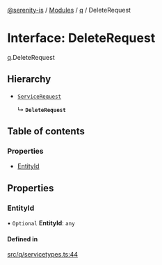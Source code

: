 [@serenity-is](../README.md) / [Modules](../modules.md) / [q](../modules/q.md) / DeleteRequest

# Interface: DeleteRequest

[q](../modules/q.md).DeleteRequest

## Hierarchy

- [`ServiceRequest`](q.ServiceRequest.md)

  ↳ **`DeleteRequest`**

## Table of contents

### Properties

- [EntityId](q.DeleteRequest.md#entityid)

## Properties

### EntityId

• `Optional` **EntityId**: `any`

#### Defined in

[src/q/servicetypes.ts:44](https://github.com/serenity-is/serenity/blob/master/packages/corelib/src/q/servicetypes.ts#L44)
